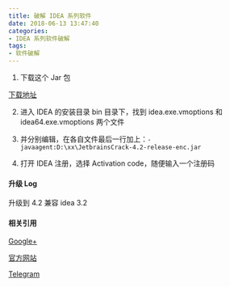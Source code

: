 ```yaml
---
title: 破解 IDEA 系列软件
date: 2018-06-13 13:47:40
categories: 
- IDEA 系列软件破解
tags:
- 软件破解
---
```

1. 下载这个 Jar 包

[下载地址](https://raw.githubusercontent.com/QuincySx/QuincySx.github.io/writing/raw/JetbrainsCrack-3.1-release-enc.jar)

2. 进入 IDEA 的安装目录 bin 目录下，找到 idea.exe.vmoptions 和 idea64.exe.vmoptions 两个文件

3. 并分别编辑，在各自文件最后一行加上：``` -javaagent:D:\xx\JetbrainsCrack-4.2-release-enc.jar ```

4. 打开 IDEA 注册，选择 Activation code，随便输入一个注册码

#### 升级 Log

升级到 4.2 兼容 idea 3.2

#### 相关引用

[Google+](https://plus.google.com/+Rover12421)

[官方网站](https://rover12421.com/)

[Telegram](http://t.me/sniarbtejchannel)
